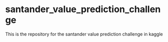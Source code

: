 # santander_value_prediction_challenge
This is the repository for the santander value prediction challenge in kaggle
